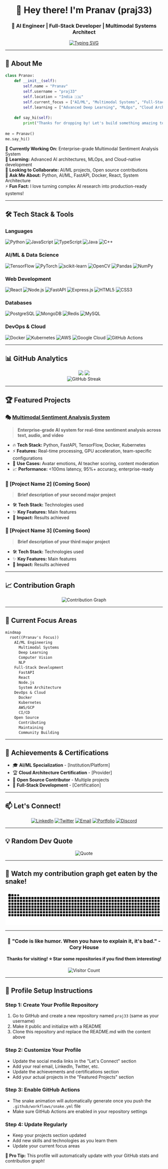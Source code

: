 <div align="center">

# 👋 Hey there! I'm Pranav (praj33)

### 🚀 AI Engineer | Full-Stack Developer | Multimodal Systems Architect

[![Typing SVG](https://readme-typing-svg.herokuapp.com?font=Fira+Code&pause=1000&color=2E9EF7&center=true&vCenter=true&width=435&lines=AI+%26+Machine+Learning+Engineer;Multimodal+Sentiment+Analysis+Expert;Full-Stack+Developer;Always+learning+new+technologies)](https://git.io/typing-svg)

</div>

---

## 🎯 **About Me**

```python
class Pranav:
    def __init__(self):
        self.name = "Pranav"
        self.username = "praj33"
        self.location = "India 🇮🇳"
        self.current_focus = ["AI/ML", "Multimodal Systems", "Full-Stack Development"]
        self.learning = ["Advanced Deep Learning", "MLOps", "Cloud Architecture"]
        
    def say_hi(self):
        print("Thanks for dropping by! Let's build something amazing together! 🚀")

me = Pranav()
me.say_hi()
```

🔭 **Currently Working On:** Enterprise-grade Multimodal Sentiment Analysis System  
🌱 **Learning:** Advanced AI architectures, MLOps, and Cloud-native development  
👯 **Looking to Collaborate:** AI/ML projects, Open source contributions  
💬 **Ask Me About:** Python, AI/ML, FastAPI, Docker, React, System Architecture  
⚡ **Fun Fact:** I love turning complex AI research into production-ready systems!

---

## 🛠️ **Tech Stack & Tools**

### **Languages**
![Python](https://img.shields.io/badge/Python-3776AB?style=for-the-badge&logo=python&logoColor=white)
![JavaScript](https://img.shields.io/badge/JavaScript-F7DF1E?style=for-the-badge&logo=javascript&logoColor=black)
![TypeScript](https://img.shields.io/badge/TypeScript-007ACC?style=for-the-badge&logo=typescript&logoColor=white)
![Java](https://img.shields.io/badge/Java-ED8B00?style=for-the-badge&logo=java&logoColor=white)
![C++](https://img.shields.io/badge/C++-00599C?style=for-the-badge&logo=c%2B%2B&logoColor=white)

### **AI/ML & Data Science**
![TensorFlow](https://img.shields.io/badge/TensorFlow-FF6F00?style=for-the-badge&logo=tensorflow&logoColor=white)
![PyTorch](https://img.shields.io/badge/PyTorch-EE4C2C?style=for-the-badge&logo=pytorch&logoColor=white)
![scikit-learn](https://img.shields.io/badge/scikit--learn-F7931E?style=for-the-badge&logo=scikit-learn&logoColor=white)
![OpenCV](https://img.shields.io/badge/OpenCV-27338e?style=for-the-badge&logo=OpenCV&logoColor=white)
![Pandas](https://img.shields.io/badge/Pandas-2C2D72?style=for-the-badge&logo=pandas&logoColor=white)
![NumPy](https://img.shields.io/badge/Numpy-777BB4?style=for-the-badge&logo=numpy&logoColor=white)

### **Web Development**
![React](https://img.shields.io/badge/React-20232A?style=for-the-badge&logo=react&logoColor=61DAFB)
![Node.js](https://img.shields.io/badge/Node.js-43853D?style=for-the-badge&logo=node.js&logoColor=white)
![FastAPI](https://img.shields.io/badge/FastAPI-005571?style=for-the-badge&logo=fastapi)
![Express.js](https://img.shields.io/badge/Express.js-404D59?style=for-the-badge)
![HTML5](https://img.shields.io/badge/HTML5-E34F26?style=for-the-badge&logo=html5&logoColor=white)
![CSS3](https://img.shields.io/badge/CSS3-1572B6?style=for-the-badge&logo=css3&logoColor=white)

### **Databases**
![PostgreSQL](https://img.shields.io/badge/PostgreSQL-316192?style=for-the-badge&logo=postgresql&logoColor=white)
![MongoDB](https://img.shields.io/badge/MongoDB-4EA94B?style=for-the-badge&logo=mongodb&logoColor=white)
![Redis](https://img.shields.io/badge/Redis-DC382D?style=for-the-badge&logo=redis&logoColor=white)
![MySQL](https://img.shields.io/badge/MySQL-00000F?style=for-the-badge&logo=mysql&logoColor=white)

### **DevOps & Cloud**
![Docker](https://img.shields.io/badge/Docker-2496ED?style=for-the-badge&logo=docker&logoColor=white)
![Kubernetes](https://img.shields.io/badge/Kubernetes-326ce5.svg?&style=for-the-badge&logo=kubernetes&logoColor=white)
![AWS](https://img.shields.io/badge/AWS-232F3E?style=for-the-badge&logo=amazon-aws&logoColor=white)
![Google Cloud](https://img.shields.io/badge/Google_Cloud-4285F4?style=for-the-badge&logo=google-cloud&logoColor=white)
![GitHub Actions](https://img.shields.io/badge/GitHub_Actions-2088FF?style=for-the-badge&logo=github-actions&logoColor=white)

---

## 📊 **GitHub Analytics**

<div align="center">
  <img height="180em" src="https://github-readme-stats.vercel.app/api?username=praj33&show_icons=true&theme=tokyonight&include_all_commits=true&count_private=true"/>
  <img height="180em" src="https://github-readme-stats.vercel.app/api/top-langs/?username=praj33&layout=compact&langs_count=8&theme=tokyonight"/>
</div>

<div align="center">
  <img src="https://github-readme-streak-stats.herokuapp.com/?user=praj33&theme=tokyonight" alt="GitHub Streak"/>
</div>

---

## 🏆 **Featured Projects**

### 🎭 [Multimodal Sentiment Analysis System](https://github.com/praj33/multimodal-sentiment-classifier)
> **Enterprise-grade AI system for real-time sentiment analysis across text, audio, and video**
- 🔥 **Tech Stack:** Python, FastAPI, TensorFlow, Docker, Kubernetes
- ⚡ **Features:** Real-time processing, GPU acceleration, team-specific configurations
- 🎯 **Use Cases:** Avatar emotions, AI teacher scoring, content moderation
- 📈 **Performance:** <100ms latency, 95%+ accuracy, enterprise-ready

### 🚀 [Project Name 2] (Coming Soon)
> **Brief description of your second major project**
- 🛠️ **Tech Stack:** Technologies used
- ✨ **Key Features:** Main features
- 🎯 **Impact:** Results achieved

### 🌟 [Project Name 3] (Coming Soon)
> **Brief description of your third major project**
- 🛠️ **Tech Stack:** Technologies used
- ✨ **Key Features:** Main features
- 🎯 **Impact:** Results achieved

---

## 📈 **Contribution Graph**

<div align="center">
  <img src="https://github-readme-activity-graph.vercel.app/graph?username=praj33&theme=tokyo-night&bg_color=1a1b27&color=70a5fd&line=bf91f3&point=38bdae&area=true&hide_border=true" alt="Contribution Graph"/>
</div>

---

## 🎯 **Current Focus Areas**

```mermaid
mindmap
  root((Pranav's Focus))
    AI/ML Engineering
      Multimodal Systems
      Deep Learning
      Computer Vision
      NLP
    Full-Stack Development
      FastAPI
      React
      Node.js
      System Architecture
    DevOps & Cloud
      Docker
      Kubernetes
      AWS/GCP
      CI/CD
    Open Source
      Contributing
      Maintaining
      Community Building
```

---

## 🏅 **Achievements & Certifications**

- 🎓 **AI/ML Specialization** - [Institution/Platform]
- 🏆 **Cloud Architecture Certification** - [Provider]
- 🥇 **Open Source Contributor** - Multiple projects
- 📜 **Full-Stack Development** - [Certification]

---

## 📫 **Let's Connect!**

<div align="center">

[![LinkedIn](https://img.shields.io/badge/LinkedIn-0077B5?style=for-the-badge&logo=linkedin&logoColor=white)](https://linkedin.com/in/your-profile)
[![Twitter](https://img.shields.io/badge/Twitter-1DA1F2?style=for-the-badge&logo=twitter&logoColor=white)](https://twitter.com/your-handle)
[![Email](https://img.shields.io/badge/Email-D14836?style=for-the-badge&logo=gmail&logoColor=white)](mailto:your.email@example.com)
[![Portfolio](https://img.shields.io/badge/Portfolio-000000?style=for-the-badge&logo=About.me&logoColor=white)](https://your-portfolio.com)
[![Discord](https://img.shields.io/badge/Discord-7289DA?style=for-the-badge&logo=discord&logoColor=white)](https://discord.gg/your-server)

</div>

---

## 💡 **Random Dev Quote**

<div align="center">

![Quote](https://quotes-github-readme.vercel.app/api?type=horizontal&theme=tokyonight)

</div>

---

## 🐍 **Watch my contribution graph get eaten by the snake!**

<div align="center">
  
![Snake animation](https://github.com/praj33/praj33/blob/output/github-contribution-grid-snake.svg)

</div>

---

<div align="center">

### 🚀 **"Code is like humor. When you have to explain it, it's bad."** - Cory House

**Thanks for visiting! ⭐ Star some repositories if you find them interesting!**

![Visitor Count](https://profile-counter.glitch.me/praj33/count.svg)

</div>

---

## 🔧 **Profile Setup Instructions**

### **Step 1: Create Your Profile Repository**
1. Go to GitHub and create a new repository named `praj33` (same as your username)
2. Make it public and initialize with a README
3. Clone this repository and replace the README.md with the content above

### **Step 2: Customize Your Profile**
- Update the social media links in the "Let's Connect" section
- Add your real email, LinkedIn, Twitter, etc.
- Update the achievements and certifications section
- Add your actual projects in the "Featured Projects" section

### **Step 3: Enable GitHub Actions**
- The snake animation will automatically generate once you push the `.github/workflows/snake.yml` file
- Make sure GitHub Actions are enabled in your repository settings

### **Step 4: Update Regularly**
- Keep your projects section updated
- Add new skills and technologies as you learn them
- Update your current focus areas

**🎯 Pro Tip:** This profile will automatically update with your GitHub stats and contribution graph!
